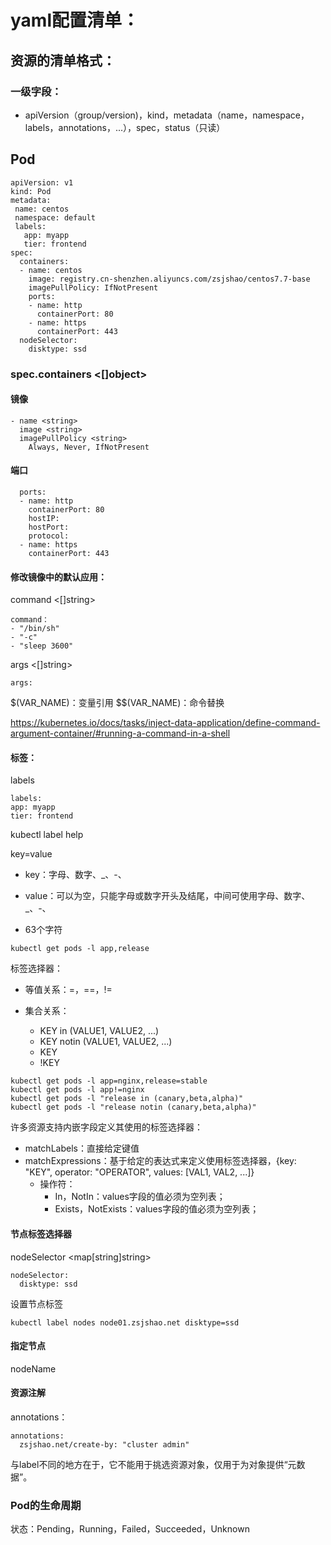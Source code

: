 # yaml配置清单：

## 资源的清单格式：

### 一级字段：

- apiVersion（group/version)，kind，metadata（name，namespace，labels，annotations，...），spec，status（只读）

## Pod

```
apiVersion: v1
kind: Pod
metadata:
 name: centos
 namespace: default
 labels:
   app: myapp
   tier: frontend
spec:
  containers:
  - name: centos
    image: registry.cn-shenzhen.aliyuncs.com/zsjshao/centos7.7-base
    imagePullPolicy: IfNotPresent
    ports:
    - name: http
      containerPort: 80
    - name: https
      containerPort: 443
  nodeSelector:
    disktype: ssd
```

### spec.containers <[]object>

#### 镜像

```
- name <string>
  image <string>
  imagePullPolicy <string>
    Always, Never, IfNotPresent
```

#### 端口

```
  ports:
  - name: http
    containerPort: 80
    hostIP:
    hostPort:
    protocol:
  - name: https
    containerPort: 443
```

#### 修改镜像中的默认应用：

command <[]string>

```
command：
- "/bin/sh"
- "-c"
- "sleep 3600"
```

args <[]string>

```
args:

```

$(VAR_NAME)：变量引用
$$(VAR_NAME)：命令替换

https://kubernetes.io/docs/tasks/inject-data-application/define-command-argument-container/#running-a-command-in-a-shell



#### 标签：

labels <string>

  ```
labels:
  app: myapp
  tier: frontend
  ```



kubectl label help



key=value

- key：字母、数字、_、-、

- value：可以为空，只能字母或数字开头及结尾，中间可使用字母、数字、_、-、               

- 63个字符



```
kubectl get pods -l app,release
```



标签选择器：

- 等值关系：=，==，!=

- 集合关系：
  - KEY in (VALUE1, VALUE2, ...)
  - KEY notin (VALUE1, VALUE2, ...)
  - KEY
  - !KEY

```
kubectl get pods -l app=nginx,release=stable
kubectl get pods -l app!=nginx
kubectl get pods -l "release in (canary,beta,alpha)"
kubectl get pods -l "release notin (canary,beta,alpha)"
```



许多资源支持内嵌字段定义其使用的标签选择器：

- matchLabels：直接给定键值
- matchExpressions：基于给定的表达式来定义使用标签选择器，{key: "KEY", operator: "OPERATOR", values: [VAL1, VAL2, ...]}
  - 操作符：
    - In，NotIn：values字段的值必须为空列表；
    - Exists，NotExists：values字段的值必须为空列表；

#### 节点标签选择器

nodeSelector <map[string]string>

```
nodeSelector:
  disktype: ssd
```

设置节点标签

```
kubectl label nodes node01.zsjshao.net disktype=ssd
```

#### 指定节点

nodeName <string>



#### 资源注解

annotations：

```
annotations:
  zsjshao.net/create-by: "cluster admin"
```

与label不同的地方在于，它不能用于挑选资源对象，仅用于为对象提供“元数据”。



### Pod的生命周期

状态：Pending，Running，Failed，Succeeded，Unknown















